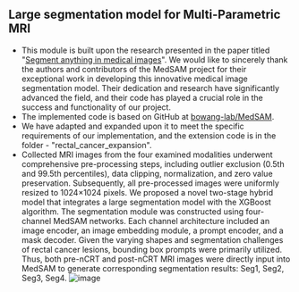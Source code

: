 ## Large segmentation model for Multi-Parametric MRI 
- This module is built upon the research presented in the paper titled "[Segment anything in medical images](https://www.nature.com/articles/s41467-024-44824-z)". We would like to sincerely thank the authors and contributors of the MedSAM project for their exceptional work in developing this innovative medical image segmentation model. Their dedication and research have significantly advanced the field, and their code has played a crucial role in the success and functionality of our project.
- The implemented code is based on GitHub at [bowang-lab/MedSAM](https://github.com/bowang-lab/MedSAM).
- We have adapted and expanded upon it to meet the specific requirements of our implementation, and the extension code is in the folder - "rectal_cancer_expansion".
- Collected MRI images from the four examined modalities underwent comprehensive pre-processing steps, including outlier exclusion (0.5th and 99.5th percentiles), data clipping, normalization, and zero value preservation. Subsequently, all pre-processed images were uniformly resized to 1024×1024 pixels. We proposed a novel two-stage hybrid model that integrates a large segmentation model with the XGBoost algorithm.  The segmentation module was constructed using four-channel MedSAM networks. Each channel architecture included an image encoder, an image embedding module, a prompt encoder, and a mask decoder. Given the varying shapes and segmentation challenges of rectal cancer lesions, bounding box prompts were primarily utilized. Thus, both pre-nCRT and post-nCRT MRI images were directly input into MedSAM to generate corresponding segmentation results: Seg1, Seg2, Seg3, Seg4.
![image](https://github.com/user-attachments/assets/e290d355-3c8a-48c8-b648-af732515a809)

